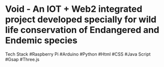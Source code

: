 # Void - An IOT + Web2 integrated project developed specially for wild life conservation of Endangered and Endemic species
Tech Stack
#Raspberry Pi
#Arduino
#Python
#Html
#CSS
#Java Script
#Gsap
#Three.js

